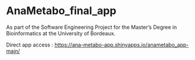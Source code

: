 # AnaMetabo_final_app

As part of the Software Engineering Project for the Master’s Degree in Bioinformatics at the University of Bordeaux.


Direct app access : <https://ana-metabo-app.shinyapps.io/anametabo_app-main/>
